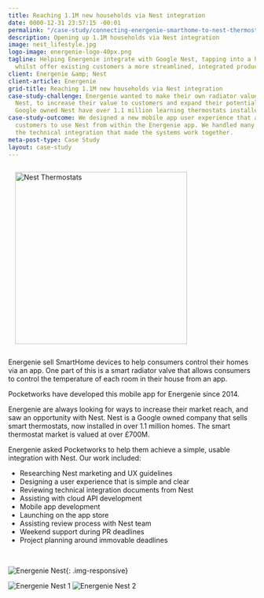 ```yaml
---
title: Reaching 1.1M new households via Nest integration
date: 0000-12-31 23:57:15 -00:01
permalink: "/case-study/connecting-energenie-smarthome-to-nest-thermostats/"
description: Opening up 1.1M households via Nest integration
image: nest_lifestyle.jpg
logo-image: energenie-logo-40px.png
tagline: Helping Energenie integrate with Google Nest, tapping into a huge new customer-base
  whilst offer existing customers a more streamlined, integrated product experience
client: Energenie &amp; Nest
client-article: Energenie
grid-title: Reaching 1.1M new households via Nest integration
case-study-challenge: Energenie wanted to make their own radiator values work with
  Nest, to increase their value to customers and expand their potential product sales.
  Google owned Nest have over 1.1 million learning thermostats installed in homes.
case-study-outcome: We designed a new mobile app user experience that allows Energenie
  customers to use Nest from within the Energenie app. We handled many aspects of
  the technical integration that made the systems work together.
meta-post-type: Case Study
layout: case-study
---
```


<img alt="Nest Thermostats" src="http://automation.tips/wp-content/uploads/2015/03/nest-learning-thermostat-660x400.jpg" class="float-right img-reponsive" style="width: 350px; padding: 1em;" />

Energenie sell SmartHome devices to help consumers control their homes via an app. One part of this is a smart radiator valve that allows consumers to control the temperature of each room in their house from an app.


Pocketworks have developed this mobile app for Energenie since 2014.

Energenie are always looking for ways to increase their market reach, and saw an opportunity with Nest. Nest is a Google owned company that sells smart thermostats, now installed in over 1.1 million homes. The smart thermostat market is valued at over £700M.




Energenie asked Pocketworks to help them achieve a simple, usable integration with Nest. Our work included:

* Researching Nest marketing and UX guidelines
* Designing a user experience that is simple and clear
* Reviewing technical integration documents from Nest
* Assisting with cloud API development
* Mobile app development
* Launching on the app store
* Assisting review process with Nest team
* Weekend support during PR deadlines
* Project planning around immovable deadlines

<br/>

![Energenie Nest](https://images1-focus-opensocial.googleusercontent.com/gadgets/proxy?container=focus&resize_w=801&url=https://pocketworks-website.s3.amazonaws.com/nest_ux.jpg){: .img-responsive}




<img alt="Energenie Nest 1" src="http://nest.energenie4u.co.uk/style/images/art/sidebar.png" class="img-responsive"/>
<img alt="Energenie Nest 2" src="http://nest.energenie4u.co.uk/style/images/slider/nest-arm2.png" class="img-responsive"/>
